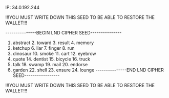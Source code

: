 IP: 34.0.192.244

!!!YOU MUST WRITE DOWN THIS SEED TO BE ABLE TO RESTORE THE WALLET!!!

---------------BEGIN LND CIPHER SEED---------------

1.  abstract 2. toward 3. result 4. memory
2.  ketchup 6. liar 7. finger 8. run
3.  dinosaur 10. smoke 11. cart 12. eyebrow
4.  quote 14. dentist 15. bicycle 16. truck
5.  talk 18. swamp 19. mail 20. endorse
6.  garden 22. shell 23. ensure 24. lounge
    ---------------END LND CIPHER SEED-----------------

!!!YOU MUST WRITE DOWN THIS SEED TO BE ABLE TO RESTORE THE WALLET!!!
